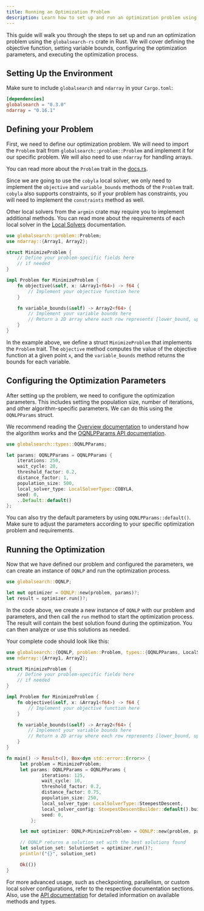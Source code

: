 ```yaml
---
title: Running an Optimization Problem
description: Learn how to set up and run an optimization problem using globalsearch-rs
---
```

This guide will walk you through the steps to set up and run an optimization problem using the
`globalsearch-rs` crate in Rust. We will cover defining the objective function, setting variable bounds,
configuring the optimization parameters, and executing the optimization process.

## Setting Up the Environment

Make sure to include `globalsearch` and `ndarray` in your `Cargo.toml`:

```toml
[dependencies]
globalsearch = "0.3.0"
ndarray = "0.16.1"
```

## Defining your Problem

First, we need to define our optimization problem. We will need to import the `Problem` trait from `globalsearch::problem::Problem` and implement it for our specific problem.
We will also need to use `ndarray` for handling arrays.

You can read more about the `Problem` trait in the [docs.rs](https://docs.rs/globalsearch/latest/globalsearch/problem/trait.Problem.html).

Since we are going to use the `cobyla` local solver, we only need to implement the `objective` and `variable_bounds` methods of the `Problem` trait. `cobyla` also supports constraints, so if your problem has constraints, you will need to implement the `constraints` method as well.

Other local solvers from the `argmin` crate may require you to implement additional methods. You can read more about the requirements of each local solver in the [Local Solvers](../../local-solvers) documentation.

```rust
use globalsearch::problem::Problem;
use ndarray::{Array1, Array2};

struct MinimizeProblem {
    // Define your problem-specific fields here
    // if needed
}

impl Problem for MinimizeProblem {
    fn objective(&self, x: &Array1<f64>) -> f64 {
        // Implement your objective function here
    }

    fn variable_bounds(&self) -> Array2<f64> {
        // Implement your variable bounds here
        // Return a 2D array where each row represents [lower_bound, upper_bound]
    }
}
```

In the example above, we define a struct `MinimizeProblem` that implements the `Problem` trait. The `objective` method computes the value of the objective function at a given point `x`, and the `variable_bounds` method returns the bounds for each variable.

## Configuring the Optimization Parameters

After setting up the problem, we need to configure the optimization parameters. This includes setting the population size, number of iterations, and other algorithm-specific parameters. We can do this using the `OQNLPParams` struct.

We recommend reading the [Overview documentation](../../getting-started/overview) to understand how the algorithm works and the [OQNLPParams API documentation](https://docs.rs/globalsearch/latest/globalsearch/types/struct.OQNLPParams.html).

```rust
use globalsearch::types::OQNLPParams;

let params: OQNLPParams = OQNLPParams {
    iterations: 250,
    wait_cycle: 20,
    threshold_factor: 0.2,
    distance_factor: 1,
    population_size: 500,
    local_solver_type: LocalSolverType::COBYLA,
    seed: 0,
    ..Default::default()
};
```

You can also try the default parameters by using `OQNLPParams::default()`.
Make sure to adjust the parameters according to your specific optimization problem and requirements.

## Running the Optimization

Now that we have defined our problem and configured the parameters, we can create an instance of `OQNLP` and run the optimization process.

```rust
use globalsearch::OQNLP;

let mut optimizer = OQNLP::new(problem, params)?;
let result = optimizer.run()?;
```

In the code above, we create a new instance of `OQNLP` with our problem and parameters, and then call the `run` method to start the optimization process. The result will contain the best solution found during the optimization. You can then analyze or use this solutions as needed.

Your complete code should look like this:

```rust
use globalsearch::{OQNLP, problem::Problem, types::{OQNLPParams, LocalSolverType}};
use ndarray::{Array1, Array2};

struct MinimizeProblem {
    // Define your problem-specific fields here
    // if needed
}

impl Problem for MinimizeProblem {
    fn objective(&self, x: &Array1<f64>) -> f64 {
        // Implement your objective function here
    }

    fn variable_bounds(&self) -> Array2<f64> {
        // Implement your variable bounds here
        // Return a 2D array where each row represents [lower_bound, upper_bound]
    }
}

fn main() -> Result<(), Box<dyn std::error::Error>> {
     let problem = MinimizeProblem;
     let params: OQNLPParams = OQNLPParams {
             iterations: 125,
             wait_cycle: 10,
             threshold_factor: 0.2,
             distance_factor: 0.75,
             population_size: 250,
             local_solver_type: LocalSolverType::SteepestDescent,
             local_solver_config: SteepestDescentBuilder::default().build(),
             seed: 0,
         };

     let mut optimizer: OQNLP<MinimizeProblem> = OQNLP::new(problem, params)?;

     // OQNLP returns a solution set with the best solutions found
     let solution_set: SolutionSet = optimizer.run()?;
     println!("{}", solution_set)

     Ok(())
}
```

For more advanced usage, such as checkpointing, parallelism, or custom local solver configurations, refer to the respective documentation sections. Also, use the [API documentation](https://docs.rs/globalsearch/) for detailed information on available methods and types.
